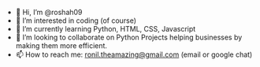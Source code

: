 - 👋 Hi, I’m @roshah09
- 👀 I’m interested in coding (of course)
- 🌱 I’m currently learning Python, HTML, CSS, Javascript
- 💞️ I’m looking to collaborate on Python Projects helping businesses by making them more efficient.
- 📫 How to reach me: ronil.theamazing@gmail.com (email or google chat)

<!---
roshah09/roshah09 is a ✨ special ✨ repository because its `README.md` (this file) appears on your GitHub profile.
You can click the Preview link to take a look at your changes.
--->
